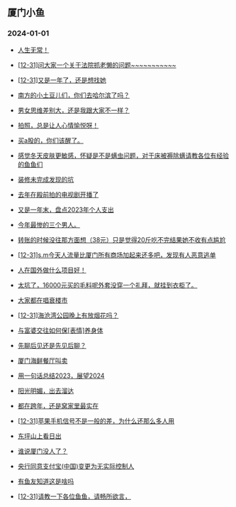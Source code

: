 ## 厦门小鱼 
### 2024-01-01

+ [人生无常！](http://bbs.xmfish.com/read-htm-tid-18128488.html)

+ [[12-31]问大家一个关于法院抓老懒的问题~~~~~~~~~~~](http://bbs.xmfish.com/read-htm-tid-18128517.html)

+ [[12-31]又是一年了，还是想找她](http://bbs.xmfish.com/read-htm-tid-18128573.html)

+ [南方的小土豆儿们，你们去哈尔滨了吗？](http://bbs.xmfish.com/read-htm-tid-18128614.html)

+ [男女思维差别大，还是我跟大家不一样？](http://bbs.xmfish.com/read-htm-tid-18128530.html)

+ [拍照，总是让人心情愉悦呀！](http://bbs.xmfish.com/read-htm-tid-18128584.html)

+ [买a股的，你们该醒了。](http://bbs.xmfish.com/read-htm-tid-18128635.html)

+ [感觉冬天皮肤更敏感，怀疑是不是螨虫问题，对于床被褥除螨请教各位有经验的鱼鱼们](http://bbs.xmfish.com/read-htm-tid-18128541.html)

+ [装修未完成发现的坑](http://bbs.xmfish.com/read-htm-tid-18128625.html)

+ [去年在殿前拍的电视剧开播了](http://bbs.xmfish.com/read-htm-tid-18128470.html)

+ [又是一年末，盘点2023年个人支出](http://bbs.xmfish.com/read-htm-tid-18128599.html)

+ [今年最惨的三个男人。](http://bbs.xmfish.com/read-htm-tid-18128505.html)

+ [转账的时候没往那方面想（38元）只是觉得20斤吃不完结果她不收有点尴尬](http://bbs.xmfish.com/read-htm-tid-18128631.html)

+ [[12-31]s.m今天人流量比厦门所有商场加起来还多吧，发现有人恶意逃单](http://bbs.xmfish.com/read-htm-tid-18128708.html)

+ [人在国外做什么项目好！](http://bbs.xmfish.com/read-htm-tid-18128685.html)

+ [太坑了，16000元买的毛料呢外套没穿一个礼拜，就挂到衣柜了。](http://bbs.xmfish.com/read-htm-tid-18128719.html)

+ [大家都在唱衰楼市](http://bbs.xmfish.com/read-htm-tid-18128669.html)

+ [[12-31]海沧湾公园晚上有放烟花吗？](http://bbs.xmfish.com/read-htm-tid-18128740.html)

+ [与富婆交往如何保[表情]养身体](http://bbs.xmfish.com/read-htm-tid-18128650.html)

+ [先聊后见还是先见后聊？](http://bbs.xmfish.com/read-htm-tid-18128706.html)

+ [厦门海鲜餐厅叫卖](http://bbs.xmfish.com/read-htm-tid-18128613.html)

+ [用一句话总结2023，展望2024](http://bbs.xmfish.com/read-htm-tid-18128798.html)

+ [阳光明媚，出去溜达](http://bbs.xmfish.com/read-htm-tid-18128641.html)

+ [都在跨年，还是窝家里最实在](http://bbs.xmfish.com/read-htm-tid-18128796.html)

+ [[12-31]苹果手机信号不是一般的差，为什么还那么多人用](http://bbs.xmfish.com/read-htm-tid-18128726.html)

+ [东坪山上看日出](http://bbs.xmfish.com/read-htm-tid-18128774.html)

+ [谁说厦门没人了？](http://bbs.xmfish.com/read-htm-tid-18128839.html)

+ [央行同意支付宝(中国)变更为无实际控制人](http://bbs.xmfish.com/read-htm-tid-18128769.html)

+ [有鱼友知道这是啥吗](http://bbs.xmfish.com/read-htm-tid-18128771.html)

+ [[12-31]请教一下各位鱼鱼，请畅所欲言，](http://bbs.xmfish.com/read-htm-tid-18128744.html)

